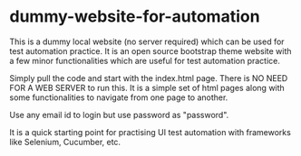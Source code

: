 # dummy-website-for-automation
This is a dummy local website (no server required) which can be used for test automation practice.
It is an open source bootstrap theme website with a few minor functionalities which are useful for test automation practice.

Simply pull the code and start with the index.html page. 
There is NO NEED FOR A WEB SERVER to run this. It is a simple set of html pages along with some functionalities to navigate from one page to another.

Use any email id to login but use password as "password".

It is a quick starting point for practising UI test automation with frameworks like Selenium, Cucumber, etc.
